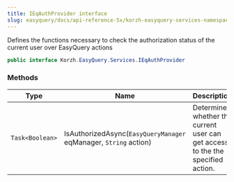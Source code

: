 ```yaml
---
title: IEqAuthProvider interface
slug: easyquery/docs/api-reference-5x/korzh-easyquery-services-namespace/ieqauthprovider-interface
---
```



Defines the functions necessary to check the authorization status of the current user  over EasyQuery actions
```csharp
public interface Korzh.EasyQuery.Services.IEqAuthProvider

```

### Methods

| Type | Name | Description | 
| --- | --- | --- | 
| `Task<Boolean>` | IsAuthorizedAsync(`EasyQueryManager` eqManager, `String` action) | Determines whether the current user can get access to the the specified action. |